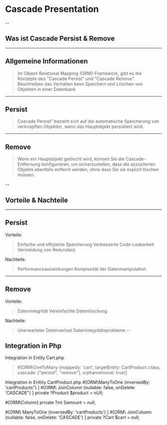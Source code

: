 # Cascade Presentation

--

## Was ist Cascade Persist & Remove

---

## Allgemeine Informationen

> Im Object-Relational Mapping (ORM)-Framework, gibt es die Konzepte des "Cascade Persist" und "Cascade Remove".
> Beschreiben das Verhalten beim Speichern und Löschen von Objekten in einer Datenbank

---

## Persist

> Cascade Persist" bezieht sich auf die automatische Speicherung von verknüpften Objekten, wenn das Hauptobjekt persistiert wird.

---

## Remove

> Wenn ein Hauptobjekt gelöscht wird, können Sie die Cascade-Entfernung konfigurieren, um sicherzustellen, dass die assoziierten Objekte ebenfalls entfernt werden, ohne dass Sie sie explizit löschen müssen.

--

## Vorteile & Nachteile

---


## Persist
Vorteile:
> Einfache und effiziente Speicherung
> Verbesserte Code-Lesbarkeit
> Vermeidung von Redundanz

Nachteile:
> Performanceauswirkungen
> Komplexität der Datenmanipulation

---

## Remove
 Vorteile:
> Datenintegrität
> Vereinfachte Datenlöschung

Nachteile:
> Unerwarteter Datenverlust
> Datenintegritätsprobleme
--

## Integration in Php


Integration in Entity Cart.php
> #[ORM\OneToMany (mappedy: 'cart', targetEntity: CartProduct::class, cascade: ["persist", "remove"], orphanremoval: true)]

Integration in Enitity CartProduct.php
#[ORM\ManyToOne (inversedBy: 'cartProducts") ]
#[ORM\ JoinColumn (nullable: false, onDelete: 'CASCADE") ]
private ?Product $product = nUll;

#[ORM\Column]
private ?int Samount = null;

#[ORM\ ManyToOne (inversedBy: 'cartProducts') ]
#[ORM\ JoinColumn (nullable: false, onDelete:
'CASCADE') ]
private ?Cart $cart = null;







